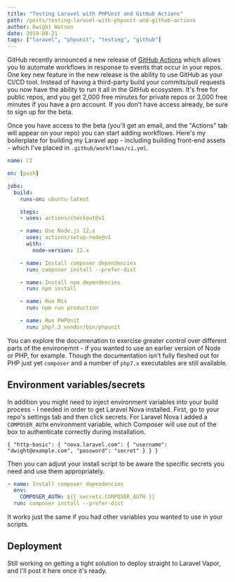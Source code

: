 ```yaml
---
title: "Testing Laravel with PHPUnit and GitHub Actions"
path: /posts/testing-laravel-with-phpunit-and-github-actions
author: Dwight Watson
date: 2019-08-21
tags: ["laravel", "phpunit", "testing", "github"]
---
```


GitHub recently announced a new release of [GitHub Actions](https://github.com/features/actions) which allows you to automate workflows in response to events that occur in your repos. One key new feature in the new release is the ability to use GitHub as your CI/CD tool. Instead of having a third-party build your commits/pull requests you now have the ability to run it all in the GitHub ecosystem. It's free for public repos, and you get 2,000 free minutes for private repos or 3,000 free minutes if you have a pro account. If you don't have access already, be sure to sign up for the beta.

Once you have access to the beta (you'll get an email, and the "Actions" tab will appear on your repo) you can start adding workflows. Here's my boilerplate for building my Laravel app - including building front-end assets - which I've placed in `.github/workflows/ci.yml`.

```yaml
name: CI

on: [push]

jobs:
  build:
    runs-on: ubuntu-latest

    steps:
    - uses: actions/checkout@v1

    - name: Use Node.js 12.x
      uses: actions/setup-node@v1
      with:
        node-version: 12.x

    - name: Install composer dependencies
      run: composer install --prefer-dist

    - name: Install npm dependencies
      run: npm install

    - name: Run Mix
      run: npm run production

    - name: Run PHPUnit
      run: php7.3 vendor/bin/phpunit
```

You can explore the documenation to exercise greater control over different parts of the environemnt - if you wanted to use an earlier version of Node or PHP, for example. Though the documentation isn't fully fleshed out for PHP just yet `composer` and a number of `php7.x` executables are still available.

## Environment variables/secrets

In addition you might need to inject environment variables into your build process - I needed in order to get Laravel Nova installed. First, go to your repo's settings tab and then click secrets. For Laravel Nova I added a `COMPOSER_AUTH` environment variable, which Composer will use out of the box to authenticate correctly during installation.

```
{ "http-basic": { "nova.laravel.com": { "username": "dwight@example.com", "password": "secret" } } }
```

Then you can adjust your install script to be aware the specific secrets you need and use them appropriately.

```yaml
- name: Install composer dependencies
  env:
    COMPOSER_AUTH: ${{ secrets.COMPOSER_AUTH }}
  run: composer install --prefer-dist
```

It works just the same if you had other variables you wanted to use in your scripts.

## Deployment

Still working on getting a tight solution to deploy straight to Laravel Vapor, and I'll post it here once it's ready.

